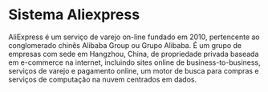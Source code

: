 # Sistema Aliexpress

AliExpress é um serviço de varejo on-line fundado em 2010, pertencente ao conglomerado chinês Alibaba Group ou Grupo Alibaba. É um grupo de empresas com sede em Hangzhou, China, de propriedade privada baseada em e-commerce na internet, incluindo sites online de business-to-business, serviços de varejo e pagamento online, um motor de busca para compras e serviços de computação na nuvem centrados em dados.
